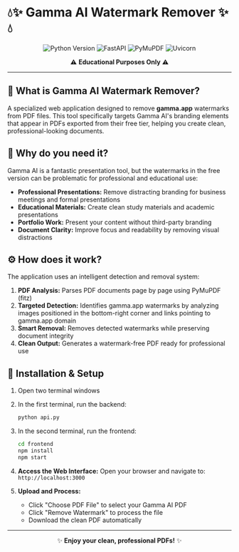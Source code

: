 # 💧✨ Gamma AI Watermark Remover ✨💧

<div align="center">
  <img src="https://img.shields.io/badge/Python-3.7+-blue.svg?style=flat-square&logo=python&logoColor=white" alt="Python Version">
  <img src="https://img.shields.io/badge/FastAPI-brightgreen.svg?style=flat-square&logo=fastapi&logoColor=white" alt="FastAPI">
  <img src="https://img.shields.io/badge/PyMuPDF-orange.svg?style=flat-square&logo=python&logoColor=white" alt="PyMuPDF">
  <img src="https://img.shields.io/badge/Uvicorn-red.svg?style=flat-square&logo=python&logoColor=white" alt="Uvicorn">
</div>

<div align="center">
  <p> ⚠️ <b>Educational Purposes Only</b> ⚠️ </p>
</div>

---

## 🌟 What is Gamma AI Watermark Remover?

A specialized web application designed to remove **gamma.app** watermarks from PDF files. This tool specifically targets Gamma AI's branding elements that appear in PDFs exported from their free tier, helping you create clean, professional-looking documents.

## 🤔 Why do you need it?

Gamma AI is a fantastic presentation tool, but the watermarks in the free version can be problematic for professional and educational use:

* **Professional Presentations:** Remove distracting branding for business meetings and formal presentations
* **Educational Materials:** Create clean study materials and academic presentations  
* **Portfolio Work:** Present your content without third-party branding
* **Document Clarity:** Improve focus and readability by removing visual distractions

## ⚙️ How does it work?

The application uses an intelligent detection and removal system:

1. **PDF Analysis:** Parses PDF documents page by page using PyMuPDF (fitz)
2. **Targeted Detection:** Identifies gamma.app watermarks by analyzing images positioned in the bottom-right corner and links pointing to gamma.app domain
3. **Smart Removal:** Removes detected watermarks while preserving document integrity
4. **Clean Output:** Generates a watermark-free PDF ready for professional use

## 🚀 Installation & Setup

1. Open two terminal windows
2. In the first terminal, run the backend:
   ```bash
   python api.py
   ```
3. In the second terminal, run the frontend:
   ```bash
   cd frontend
   npm install
   npm start
   ```

4. **Access the Web Interface:**
   Open your browser and navigate to: `http://localhost:3000`

5. **Upload and Process:**
   - Click "Choose PDF File" to select your Gamma AI PDF
   - Click "Remove Watermark" to process the file
   - Download the clean PDF automatically

---

<div align="center">
  <p>✨ <b>Enjoy your clean, professional PDFs!</b> ✨</p>
</div>
